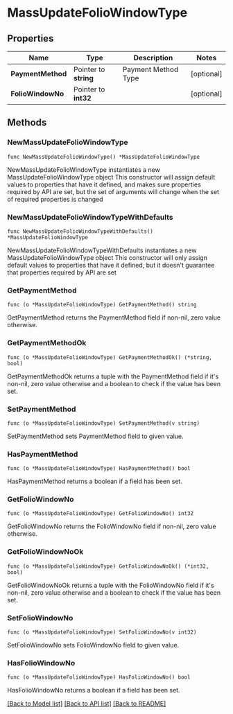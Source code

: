 # MassUpdateFolioWindowType

## Properties

Name | Type | Description | Notes
------------ | ------------- | ------------- | -------------
**PaymentMethod** | Pointer to **string** | Payment Method Type | [optional] 
**FolioWindowNo** | Pointer to **int32** |  | [optional] 

## Methods

### NewMassUpdateFolioWindowType

`func NewMassUpdateFolioWindowType() *MassUpdateFolioWindowType`

NewMassUpdateFolioWindowType instantiates a new MassUpdateFolioWindowType object
This constructor will assign default values to properties that have it defined,
and makes sure properties required by API are set, but the set of arguments
will change when the set of required properties is changed

### NewMassUpdateFolioWindowTypeWithDefaults

`func NewMassUpdateFolioWindowTypeWithDefaults() *MassUpdateFolioWindowType`

NewMassUpdateFolioWindowTypeWithDefaults instantiates a new MassUpdateFolioWindowType object
This constructor will only assign default values to properties that have it defined,
but it doesn't guarantee that properties required by API are set

### GetPaymentMethod

`func (o *MassUpdateFolioWindowType) GetPaymentMethod() string`

GetPaymentMethod returns the PaymentMethod field if non-nil, zero value otherwise.

### GetPaymentMethodOk

`func (o *MassUpdateFolioWindowType) GetPaymentMethodOk() (*string, bool)`

GetPaymentMethodOk returns a tuple with the PaymentMethod field if it's non-nil, zero value otherwise
and a boolean to check if the value has been set.

### SetPaymentMethod

`func (o *MassUpdateFolioWindowType) SetPaymentMethod(v string)`

SetPaymentMethod sets PaymentMethod field to given value.

### HasPaymentMethod

`func (o *MassUpdateFolioWindowType) HasPaymentMethod() bool`

HasPaymentMethod returns a boolean if a field has been set.

### GetFolioWindowNo

`func (o *MassUpdateFolioWindowType) GetFolioWindowNo() int32`

GetFolioWindowNo returns the FolioWindowNo field if non-nil, zero value otherwise.

### GetFolioWindowNoOk

`func (o *MassUpdateFolioWindowType) GetFolioWindowNoOk() (*int32, bool)`

GetFolioWindowNoOk returns a tuple with the FolioWindowNo field if it's non-nil, zero value otherwise
and a boolean to check if the value has been set.

### SetFolioWindowNo

`func (o *MassUpdateFolioWindowType) SetFolioWindowNo(v int32)`

SetFolioWindowNo sets FolioWindowNo field to given value.

### HasFolioWindowNo

`func (o *MassUpdateFolioWindowType) HasFolioWindowNo() bool`

HasFolioWindowNo returns a boolean if a field has been set.


[[Back to Model list]](../README.md#documentation-for-models) [[Back to API list]](../README.md#documentation-for-api-endpoints) [[Back to README]](../README.md)


